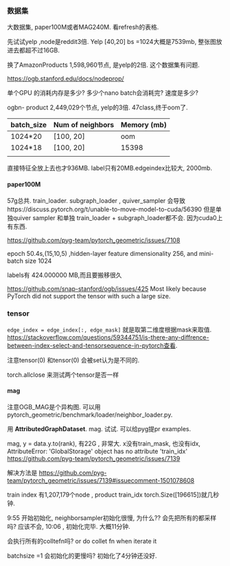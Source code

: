### 数据集

大数据集, paper100M或者MAG240M. 看refresh的表格. 

先试试yelp  ,node是reddit3倍.  Yelp [40,20] bs =1024大概是7539mb, 整张图放进去都超不过16GB.

换了AmazonProducts 1,598,960节点, 是yelp的2倍.  这个数据集有问题.

https://ogb.stanford.edu/docs/nodeprop/ 

单个GPU 的消耗内存是多少? 多少个nano batch会消耗完?  速度是多少? 

ogbn- product 2,449,029个节点, yelp的3倍.  47class,终于oom了. 

| batch_size | Num of neighbors | Memory (mb) |
| ---------- | ---------------- | ----------- |
| 1024*20    | [100, 20]        | oom         |
| 1024*18    | [100, 20]        | 15398       |
|            |                  |             |

直接特征全放上去也才936MB. label只有20MB.edgeindex比较大, 2000mb.

#### paper100M

57g总共.   train_loader. subgraph_loader , quiver_sampler  会导致https://discuss.pytorch.org/t/unable-to-move-model-to-cuda/56390    但是单独quiver sampler 和单独 train_loader   + subgraph_loader都不会. 因为cuda0上有东西. 

https://github.com/pyg-team/pytorch_geometric/issues/7108 

epoch  50.4s,(15,10,5) ,hidden-layer feature dimensionality 256, and mini-batch size 1024

labels有 424.000000 MB,而且要搬移很久

https://github.com/snap-stanford/ogb/issues/425   Most likely because PyTorch did not support the tensor with such a large size. 

### tensor

`edge_index = edge_index[:, edge_mask]` 就是取第二维度根据mask来取值. https://stackoverflow.com/questions/59344751/is-there-any-diffrence-between-index-select-and-tensorsequence-in-pytorch查看. 

注意tensor(0) 和tensor(0) 会被set认为是不同的. 



torch.allclose 来测试两个tensor是否一样

#### mag

注意OGB_MAG是个异构图.  可以用pytorch_geometric/benchmark/loader/neighbor_loader.py.

用 **AttributedGraphDataset**. mag. 试试. 可以给pyg提pr examples.

mag, y = data.y.to(rank), 有22G , 非常大.  x没有train_mask, 也没有idx, AttributeError: 'GlobalStorage' object has no attribute 'train_idx'  https://github.com/pyg-team/pytorch_geometric/issues/7139

解决方法是 https://github.com/pyg-team/pytorch_geometric/issues/7139#issuecomment-1501078608 

train index 有1,207,179个node  , product train_idx torch.Size([196615])就几秒钟. 

9:55 开始初始化, neighborsampler初始化很慢, 为什么??  会先把所有的都采样吗? 应该不会, 10:06 , 初始化完毕. 大概11分钟. 

会执行所有的colltefn吗? or do collet fn when iterate it

batchsize =1 会初始化的更慢吗?  初始化了4分钟还没好. 
